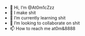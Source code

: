 - 👋 Hi, I’m @At0m1cZzz
- 👀 I make shit
- 🌱 I’m currently learning shit
- 💞️ I’m looking to collaborate on shit
- 📫 How to reach me at0m&8888
